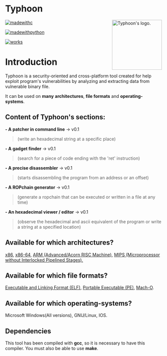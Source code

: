 # Typhoon

<img src="http://image.noelshack.com/fichiers/2018/50/1/1544456374-tornado-2.png" align="right" title="Typhoon's logo." height="160px" width="160px"/>

[![madewithc](https://forthebadge.com/images/badges/made-with-c.svg)]()

[![madewithpython](https://forthebadge.com/images/badges/made-with-python.svg)]()

[![works](https://forthebadge.com/images/badges/60-percent-of-the-time-works-every-time.svg)]()

# Introduction

Typhoon is a security-oriented and cross-platform tool created for help exploit program's vulnerabilities by analyzing and extracting data from vulnerable binary file.

It can be used on __many__ **architectures**, **file formats** and **operating-systems**.

## Content of Typhoon's sections: 

**- A patcher in command line** -> v0.1 
> (write an hexadecimal string at a specific place)

**- A gadget finder** -> v0.1 
> (search for a piece of code ending with the 'ret' instruction)

**- A precise disassembler** -> v0.1 
> (starts disassembling the program from an address or an offset)

**- A ROPchain generator** -> v0.1 
> (generate a ropchain that can be executed or written in a file at any time)

**- An hexadecimal viewer / editor** -> v0.1 
> (observe the hexadecimal and ascii equivalent of the program or write a string at a specified location)

## Available for which architectures?

<a href="https://en.wikipedia.org/wiki/X86">x86</a>, <a href="https://en.wikipedia.org/wiki/X64">x86-64</a>, <a href="https://en.wikipedia.org/wiki/ARM_architecture">ARM (Advanced/Acorn RISC Machine)</a>, <a href="https://en.wikipedia.org/wiki/MIPS_architecture">MIPS (Microprocessor without Interlocked Pipelined Stages).</a> 

## Available for which file formats?

<a href="https://en.wikipedia.org/wiki/Executable_and_Linkable_Format">Executable and Linking Format (ELF)</a>, <a href="https://en.wikipedia.org/wiki/Portable_Executable">Portable Executable (PE)</a>, <a href="https://en.wikipedia.org/wiki/Mach-O">Mach-O</a>.

## Available for which operating-systems?

Microsoft Windows(All versions), GNU/Linux, IOS.

## Dependencies

This tool has been compiled with **gcc**, so it is necessary to have this compiler. You must also be able to use **make**.
